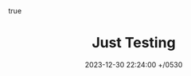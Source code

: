 ---
title: Just Testing
date: 2023-12-30 22:24:00 +/0530
categories: [Test]
toc: false # Table of Contents
math: true
comments: false
# https://chirpy.cotes.page/posts/write-a-new-post/ (Really helpful)
---